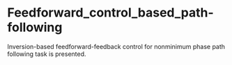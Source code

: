 # Feedforward_control_based_path-following
Inversion-based feedforward-feedback control for nonminimum phase path following task is presented. 

